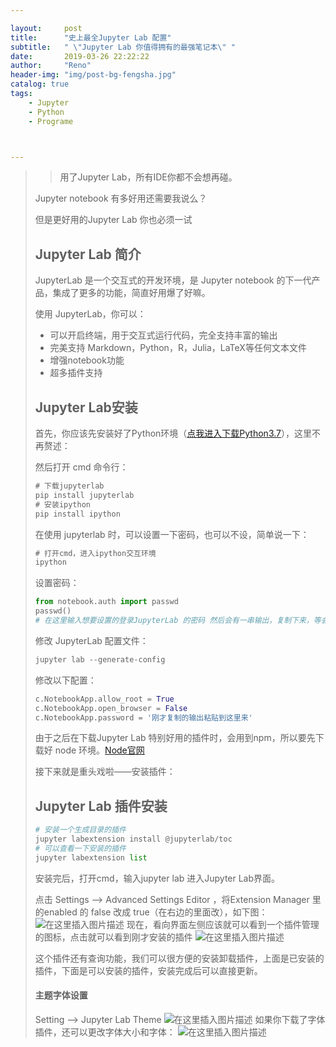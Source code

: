 ```yaml
---

layout:     post
title:      "史上最全Jupyter Lab 配置"
subtitle:   " \"Jupyter Lab 你值得拥有的最强笔记本\" "
date:       2019-03-26 22:22:22
author:     "Reno"
header-img: "img/post-bg-fengsha.jpg"
catalog: true
tags:
    - Jupyter
    - Python
    - Programe



---
```


> > 用了Jupyter Lab，所有IDE你都不会想再碰。
>
> Jupyter notebook 有多好用还需要我说么？
>
> 但是更好用的Jupyter Lab 你也必须一试
>
> ## Jupyter Lab 简介
>
> JupyterLab 是一个交互式的开发环境，是 Jupyter notebook 的下一代产品，集成了更多的功能，简直好用爆了好嘛。
>
> 使用 JupyterLab，你可以：
>
> - 可以开启终端，用于交互式运行代码，完全支持丰富的输出
> - 完美支持 Markdown，Python，R，Julia，LaTeX等任何文本文件
> - 增强notebook功能
> - 超多插件支持
>
> ## Jupyter Lab安装
>
> 首先，你应该先安装好了Python环境（[点我进入下载Python3.7](https://www.python.org/downloads/release/python-373rc1/)），这里不再赘述：
>
> 然后打开 cmd 命令行：
>
> ```cmd
> # 下载jupyterlab
> pip install jupyterlab
> # 安装ipython
> pip install ipython
> ```
>
> 在使用 jupyterlab 时，可以设置一下密码，也可以不设，简单说一下：
>
> ```cmd
> # 打开cmd，进入ipython交互环境
> ipython
> ```
>
> 设置密码：
>
> ```python
> from notebook.auth import passwd
> passwd()
> # 在这里输入想要设置的登录JupyterLab 的密码 然后会有一串输出，复制下来，等会配置需要使用
> ```
>
> 修改 JupyterLab 配置文件：
>
> ```python
> jupyter lab --generate-config
> ```
>
> 修改以下配置：
>
> ```python
> c.NotebookApp.allow_root = True
> c.NotebookApp.open_browser = False
> c.NotebookApp.password = '刚才复制的输出粘贴到这里来'
> ```
>
> 由于之后在下载Jupyter Lab 特别好用的插件时，会用到npm，所以要先下载好 node 环境。[Node官网](https://nodejs.org/zh-cn/)
>
> 接下来就是重头戏啦——安装插件：
>
> ## Jupyter Lab 插件安装
>
> ```python
> # 安装一个生成目录的插件
> jupyter labextension install @jupyterlab/toc
> # 可以查看一下安装的插件
> jupyter labextension list
> ```
>
> 安装完后，打开cmd，输入jupyter lab 进入Jupyter Lab界面。
>
> 点击 Settings --> Advanced Settings Editor ，将Extension Manager 里的enabled 的  false 改成 true（在右边的里面改），如下图：
> ![在这里插入图片描述](https://img-blog.csdnimg.cn/20190326211529864.png?x-oss-process=image/watermark,type_ZmFuZ3poZW5naGVpdGk,shadow_10,text_aHR0cHM6Ly9ibG9nLmNzZG4ubmV0L3dlaXhpbl80MTU3MTQ5Mw==,size_16,color_FFFFFF,t_70)
>  现在，看向界面左侧应该就可以看到一个插件管理的图标，点击就可以看到刚才安装的插件
>  ![在这里插入图片描述](https://img-blog.csdnimg.cn/20190326211859188.png?x-oss-process=image/watermark,type_ZmFuZ3poZW5naGVpdGk,shadow_10,text_aHR0cHM6Ly9ibG9nLmNzZG4ubmV0L3dlaXhpbl80MTU3MTQ5Mw==,size_16,color_FFFFFF,t_70)
>
> 这个插件还有查询功能，我们可以很方便的安装卸载插件，上面是已安装的插件，下面是可以安装的插件，安装完成后可以直接更新。
>
> #### 主题字体设置
> Setting --> Jupyter Lab Theme 
> ![在这里插入图片描述](https://img-blog.csdnimg.cn/2019032621231637.png?x-oss-process=image/watermark,type_ZmFuZ3poZW5naGVpdGk,shadow_10,text_aHR0cHM6Ly9ibG9nLmNzZG4ubmV0L3dlaXhpbl80MTU3MTQ5Mw==,size_16,color_FFFFFF,t_70)
> 如果你下载了字体插件，还可以更改字体大小和字体：
> ![在这里插入图片描述](https://img-blog.csdnimg.cn/20190326212441455.png?x-oss-process=image/watermark,type_ZmFuZ3poZW5naGVpdGk,shadow_10,text_aHR0cHM6Ly9ibG9nLmNzZG4ubmV0L3dlaXhpbl80MTU3MTQ5Mw==,size_16,color_FFFFFF,t_70)
